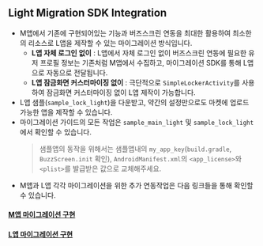 ## Light Migration SDK Integration
- M앱에서 기존에 구현되어있는 기능과 버즈스크린 연동을 최대한 활용하여 최소한의 리소스로 L앱을 제작할 수 있는 마이그레이션 방식입니다.
    - **L앱 자체 로그인 없이** : L앱에서 자체 로그인 없이 버즈스크린 연동에 필요한 유저 프로필 정보는 기존처럼 M앱에서 수집하고, 마이그레이션 SDK를 통해 L앱으로 자동으로 전달됩니다.
    - **L앱 잠금화면 커스터마이징 없이** : 극단적으로 `SimpleLockerActivity`를 사용하여 잠금화면 커스터마이징 없이 L앱 제작이 가능합니다.
- L앱 샘플(`sample_lock_light`)을 다운받고, 약간의 설정만으로도 마켓에 업로드 가능한 앱을 제작할 수 있습니다. 
- 마이그레이션 가이드의 모든 작업은 `sample_main_light` 및 `sample_lock_light` 에서 확인할 수 있습니다.
    > 샘플앱의 동작을 위해서는 샘플앱내의 `my_app_key`(`build.gradle`, `BuzzScreen.init` 확인), `AndroidManifest.xml`의 `<app_license>`와 `<plist>`를 발급받은 값으로 교체해주세요. 
- M앱과 L앱 각각 마이그레이션을 위한 추가 연동작업은 다음 링크들을 통해 확인할 수 있습니다. 

#### [M앱 마이그레이션 구현](LIGHT-MIGRATION-M.md)
#### [L앱 마이그레이션 구현](LIGHT-MIGRATION-L.md)
